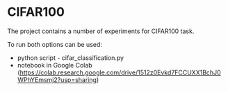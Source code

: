 # CIFAR100
The project contains a number of experiments for CIFAR100 task.

To run both options can be used:
* python script - cifar_classification.py 
 * notebook in Google Colab (https://colab.research.google.com/drive/1512z0Evkd7FCCUXX1BchJ0WPhYEmsmj2?usp=sharing)
